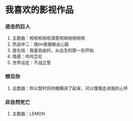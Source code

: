 # 我喜欢的影视作品

### 进击的巨人

1. 主题曲：啦啦啦啦啦滴答啦呖呖呖呖啦
2. 热血中二：我tm直接献出心脏
3. 座右铭：我是自由的，从出生的那一刻开始
4. 情感：呜呜艾伦
5. 世界设定：不战之誓

### 想见你

1. 主题曲：所以暂时将你眼睛闭了起来，可以慢慢走进我的心怀

### 非自然死亡

1. 主题曲：LEMON

### 


